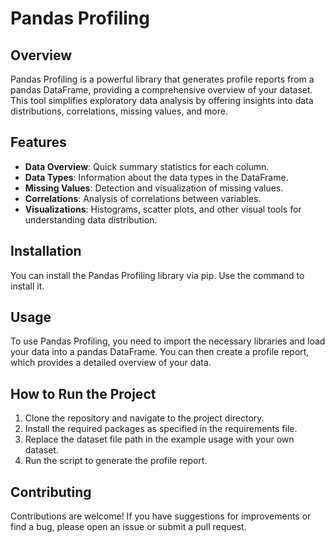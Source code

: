 # Pandas Profiling

## Overview
Pandas Profiling is a powerful library that generates profile reports from a pandas DataFrame, providing a comprehensive overview of your dataset. This tool simplifies exploratory data analysis by offering insights into data distributions, correlations, missing values, and more. 

## Features
- **Data Overview**: Quick summary statistics for each column.
- **Data Types**: Information about the data types in the DataFrame.
- **Missing Values**: Detection and visualization of missing values.
- **Correlations**: Analysis of correlations between variables.
- **Visualizations**: Histograms, scatter plots, and other visual tools for understanding data distribution.

## Installation
You can install the Pandas Profiling library via pip. Use the command to install it.

## Usage
To use Pandas Profiling, you need to import the necessary libraries and load your data into a pandas DataFrame. You can then create a profile report, which provides a detailed overview of your data.

## How to Run the Project
1. Clone the repository and navigate to the project directory.
2. Install the required packages as specified in the requirements file.
3. Replace the dataset file path in the example usage with your own dataset.
4. Run the script to generate the profile report.

## Contributing
Contributions are welcome! If you have suggestions for improvements or find a bug, please open an issue or submit a pull request.

